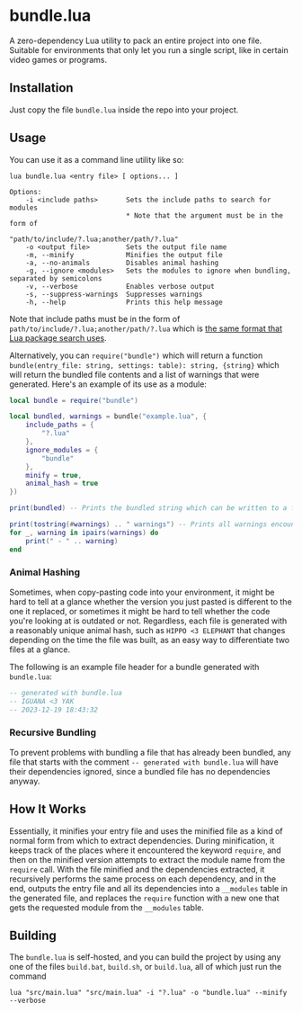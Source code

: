 
# bundle.lua
A zero-dependency Lua utility to pack an entire project into one file. Suitable for environments that only let you run a single script, like in certain video games or programs.

## Installation
Just copy the file `bundle.lua` inside the repo into your project.

## Usage
You can use it as a command line utility like so:
```
lua bundle.lua <entry file> [ options... ]

Options:
    -i <include paths>       Sets the include paths to search for modules
                             * Note that the argument must be in the form of 
                               "path/to/include/?.lua;another/path/?.lua"
    -o <output file>         Sets the output file name
    -m, --minify             Minifies the output file
    -a, --no-animals         Disables animal hashing
    -g, --ignore <modules>   Sets the modules to ignore when bundling, separated by semicolons
    -v, --verbose            Enables verbose output
    -s, --suppress-warnings  Suppresses warnings
    -h, --help               Prints this help message
```

Note that include paths must be in the form of `path/to/include/?.lua;another/path/?.lua` which is [the same format that Lua package search uses](https://www.lua.org/pil/8.1.html).

Alternatively, you can `require("bundle")` which will return a function `bundle(entry_file: string, settings: table): string, {string}` which will return the bundled file contents and a list of warnings that were generated. Here's an example of its use as a module:
```lua
local bundle = require("bundle")

local bundled, warnings = bundle("example.lua", {
    include_paths = {
        "?.lua"
    },
    ignore_modules = {
        "bundle"
    },
    minify = true,
    animal_hash = true
})

print(bundled) -- Prints the bundled string which can be written to a file later

print(tostring(#warnings) .. " warnings") -- Prints all warnings encountered
for _, warning in ipairs(warnings) do
    print(" - " .. warning)
end 
```

### Animal Hashing
Sometimes, when copy-pasting code into your environment, it might be hard to tell at a glance whether the version you just pasted is different to the one it replaced, or sometimes it might be hard to tell whether the code you're looking at is outdated or not. Regardless, each file is generated with a reasonably unique animal hash, such as `HIPPO <3 ELEPHANT` that changes depending on the time the file was built, as an easy way to differentiate two files at a glance.

The following is an example file header for a bundle generated with `bundle.lua`:
```lua
-- generated with bundle.lua
-- IGUANA <3 YAK
-- 2023-12-19 18:43:32
```

### Recursive Bundling
To prevent problems with bundling a file that has already been bundled, any file that starts with the comment `-- generated with bundle.lua` will have their dependencies ignored, since a bundled file has no dependencies anyway.

## How It Works
Essentially, it minifies your entry file and uses the minified file as a kind of normal form from which to extract dependencies. During minification, it keeps track of the places where it encountered the keyword `require`, and then on the minified version attempts to extract the module name from the `require` call. With the file minified and the dependencies extracted, it recursively performs the same process on each dependency, and in the end, outputs the entry file and all its dependencies into a `__modules` table in the generated file, and replaces the `require` function with a new one that gets the requested module from the `__modules` table.

## Building
The `bundle.lua` is self-hosted, and you can build the project by using any one of the files `build.bat`, `build.sh`, or `build.lua`, all of which just run the command
```
lua "src/main.lua" "src/main.lua" -i "?.lua" -o "bundle.lua" --minify --verbose
```
